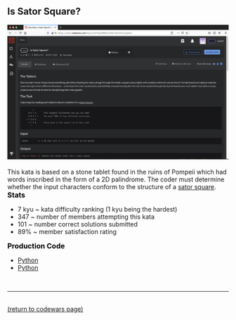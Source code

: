 

## Is Sator Square?
<img src="images/is_sator_square_screen_shot.png?raw=true"/>
<br>
<br>
This kata is based on a stone tablet found in the ruins of Pompeii which had words inscribed in the form of a 2D palindrome. The coder must determine whether the input characters conform to the structure of a <a href="https://en.wikipedia.org/wiki/Sator_Square">sator square</a>.

<style>
.tooltip {
  position: relative;
  display: inline-block;
}

.tooltip .tooltiptext {
  visibility: hidden;
  width: 400px;
  background-color: black;
  color: #fff;
  text-align: center;
  border-radius: 6px;
  padding: 5px 0;
  
  /* Position the tooltip */
  position: absolute;
  z-index: 1;
  top: -5px;
  left: 105%;
}

.tooltip:hover .tooltiptext {
  visibility: visible;
}
</style>
<!--<body style="text-align:center;">-->
<body>

<!--<h2>Production Coda</h2>-->
<!--<p>Move the mouse over the text below:</p>-->

<!---### Stats-->

<div style="color: black; font-weight: bold; font: times; font-size: 16px;">Stats
</div>

<div>
  <ul>
    <li> 7 kyu ~ kata difficulty ranking (1 kyu being the hardest)</li>
    <li> 347 ~ number of members attempting this kata</li>
    <li> 101 ~ number correct solutions submitted</li>
    <li> 89% ~ member satisfaction rating</li>
  </ul>
</div>

<div class="tooltip" style="color: black; font-weight: bold; font: times; font-size: 16px;">Production Code
  <span class="tooltiptext">Each link shows the kata description and the 5 files that comprise the production code for the given language. All files are implemented in seperate fields within the kata test suite.</span>
</div>

<ul>
  <li> <a href="https://github.com/rowcased/Codewars/blob/master/1%20is_sator_square/is_sator_square_code_python/is_sator_square_Python_0_complete.py">Python</a></li>
  <li> <a href="https://github.com/rowcased/Codewars/blob/master/1%20is_sator_square/is_sator_square_code_c/is_sator_square_C_0_complete.py">Python</a></li>
  <!--<li> <a href="https://github.com/rowcased/Codewars/blob/master/1%20is_sator_square/is_sator_square_code_ruby/is_sator_square_Python_0_complete.py">Python</a></li>-->
</ul>

</body>
<br>
<hr>
<br>
<a href="https://rowcased.github.io/codewars.html#creator">(return to codewars page)</a>


